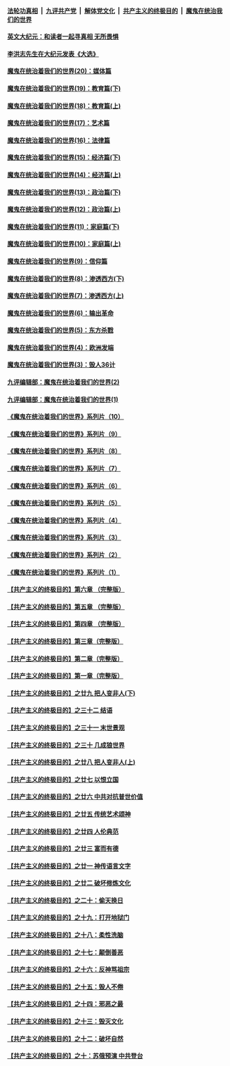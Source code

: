 

####  [法轮功真相](../../../../basic/blob/master/README.md?t=11150702) &nbsp;|&nbsp; [九评共产党](../../../../9ping.md/blob/master/README.md?t=11150702) &nbsp;|&nbsp; [解体党文化](../../../../jtdwh.md/blob/master/README.md?t=11150702)  &nbsp;|&nbsp; [共产主义的终极目的](../../../../gczydzjmd.md/blob/master/README.md?t=11150702) &nbsp;|&nbsp; [魔鬼在统治我们的世界](../../../../mgztzwmdsj.md/blob/master/README.md?t=11150702) 

#### [英文大纪元：和读者一起寻真相 无所畏惧](../pages/nsc422/n12542027.md?t=11150702) 

#### [李洪志先生在大纪元发表《大选》](../pages/nsc422/n12534746.md?t=11150702) 

#### [魔鬼在统治着我们的世界(20)：媒体篇](../pages/nsc422/n10586579.md?t=11150702) 

#### [魔鬼在统治着我们的世界(19)：教育篇(下)](../pages/nsc422/n10564808.md?t=11150702) 

#### [魔鬼在统治着我们的世界(18)：教育篇(上)](../pages/nsc422/n10526970.md?t=11150702) 

#### [魔鬼在统治着我们的世界(17)：艺术篇](../pages/nsc422/n10499093.md?t=11150702) 

#### [魔鬼在统治着我们的世界(16)：法律篇](../pages/nsc422/n10485969.md?t=11150702) 

#### [魔鬼在统治着我们的世界(15)：经济篇(下)](../pages/nsc422/n10469975.md?t=11150702) 

#### [魔鬼在统治着我们的世界(14)：经济篇(上)](../pages/nsc422/n10457370.md?t=11150702) 

#### [魔鬼在统治着我们的世界(13)：政治篇(下)](../pages/nsc422/n10448270.md?t=11150702) 

#### [魔鬼在统治着我们的世界(12)：政治篇(上)](../pages/nsc422/n10444576.md?t=11150702) 

#### [魔鬼在统治着我们的世界(11)：家庭篇(下)](../pages/nsc422/n10440961.md?t=11150702) 

#### [魔鬼在统治着我们的世界(10)：家庭篇(上)](../pages/nsc422/n10435448.md?t=11150702) 

#### [魔鬼在统治着我们的世界(9)：信仰篇](../pages/nsc422/n10432159.md?t=11150702) 

#### [魔鬼在统治着我们的世界(8)：渗透西方(下)](../pages/nsc422/n10429603.md?t=11150702) 

#### [魔鬼在统治着我们的世界(7)：渗透西方(上)](../pages/nsc422/n10426013.md?t=11150702) 

#### [魔鬼在统治着我们的世界(6)：输出革命](../pages/nsc422/n10421536.md?t=11150702) 

#### [魔鬼在统治着我们的世界(5)：东方杀戮](../pages/nsc422/n10417707.md?t=11150702) 

#### [魔鬼在统治着我们的世界(4)：欧洲发端](../pages/nsc422/n10414890.md?t=11150702) 

#### [魔鬼在统治着我们的世界(3)：毁人36计](../pages/nsc422/n10411583.md?t=11150702) 

#### [九评编辑部：魔鬼在统治着我们的世界(2)](../pages/nsc422/n10410036.md?t=11150702) 

#### [九评编辑部：魔鬼在统治着我们的世界(1)](../pages/nsc422/n10406825.md?t=11150702) 

#### [《魔鬼在统治着我们的世界》系列片（10）](../pages/nsc422/n12292670.md?t=11150702) 

#### [《魔鬼在统治着我们的世界》系列片（9）](../pages/nsc422/n12290859.md?t=11150702) 

#### [《魔鬼在统治着我们的世界》系列片（8）](../pages/nsc422/n12287445.md?t=11150702) 

#### [《魔鬼在统治着我们的世界》系列片（7）](../pages/nsc422/n12283425.md?t=11150702) 

#### [《魔鬼在统治着我们的世界》系列片（6）](../pages/nsc422/n12282314.md?t=11150702) 

#### [《魔鬼在统治着我们的世界》系列片（5）](../pages/nsc422/n12281419.md?t=11150702) 

#### [《魔鬼在统治着我们的世界》系列片（4）](../pages/nsc422/n12274024.md?t=11150702) 

#### [《魔鬼在统治着我们的世界》系列片（3）](../pages/nsc422/n12271322.md?t=11150702) 

#### [《魔鬼在统治着我们的世界》系列片（2）](../pages/nsc422/n12269049.md?t=11150702) 

#### [《魔鬼在统治着我们的世界》系列片（1）](../pages/nsc422/n12267575.md?t=11150702) 

#### [【共产主义的终极目的】第六章 （完整版）](../pages/nsc422/n11428913.md?t=11150702) 

#### [【共产主义的终极目的】第五章 （完整版）](../pages/nsc422/n11428912.md?t=11150702) 

#### [【共产主义的终极目的】第四章 （完整版）](../pages/nsc422/n11428907.md?t=11150702) 

#### [【共产主义的终极目的】第三章（完整版）](../pages/nsc422/n11428848.md?t=11150702) 

#### [【共产主义的终极目的】第二章（完整版）](../pages/nsc422/n11428831.md?t=11150702) 

#### [【共产主义的终极目的】第一章（完整版）](../pages/nsc422/n11417651.md?t=11150702) 

#### [【共产主义的终极目的】之廿九 把人变非人(下)](../pages/nsc422/n11344140.md?t=11150702) 

#### [【共产主义的终极目的】之三十二 结语](../pages/nsc422/n11360535.md?t=11150702) 

#### [【共产主义的终极目的】之三十一 末世景观](../pages/nsc422/n11351129.md?t=11150702) 

#### [【共产主义的终极目的】之三十 几成狼世界](../pages/nsc422/n11348280.md?t=11150702) 

#### [【共产主义的终极目的】之廿八 把人变非人(上)](../pages/nsc422/n11340492.md?t=11150702) 

#### [【共产主义的终极目的】之廿七 以恨立国](../pages/nsc422/n11336944.md?t=11150702) 

#### [【共产主义的终极目的】之廿六 中共对抗普世价值](../pages/nsc422/n11324785.md?t=11150702) 

#### [【共产主义的终极目的】之廿五 传统艺术颂神](../pages/nsc422/n11296396.md?t=11150702) 

#### [【共产主义的终极目的】之廿四 人伦典范](../pages/nsc422/n11296397.md?t=11150702) 

#### [【共产主义的终极目的】之廿三 富而有德](../pages/nsc422/n11283598.md?t=11150702) 

#### [【共产主义的终极目的】之廿一 神传语言文字](../pages/nsc422/n11263265.md?t=11150702) 

#### [【共产主义的终极目的】之廿二 破坏修炼文化](../pages/nsc422/n11245728.md?t=11150702) 

#### [【共产主义的终极目的】之二十：偷天换日](../pages/nsc422/n11238846.md?t=11150702) 

#### [【共产主义的终极目的】之十九：打开地狱门](../pages/nsc422/n11206376.md?t=11150702) 

#### [【共产主义的终极目的】之十八：柔性洗脑](../pages/nsc422/n11199994.md?t=11150702) 

#### [【共产主义的终极目的】之十七：颠倒善恶](../pages/nsc422/n11179782.md?t=11150702) 

#### [【共产主义的终极目的】之十六：反神骂祖宗](../pages/nsc422/n11166798.md?t=11150702) 

#### [【共产主义的终极目的】之十五：毁人不倦](../pages/nsc422/n11166792.md?t=11150702) 

#### [【共产主义的终极目的】之十四：邪恶之最](../pages/nsc422/n11150249.md?t=11150702) 

#### [【共产主义的终极目的】之十三：毁灭文化](../pages/nsc422/n11135227.md?t=11150702) 

#### [【共产主义的终极目的】之十二：破坏自然](../pages/nsc422/n11135214.md?t=11150702) 

#### [【共产主义的终极目的】之十：苏俄预演 中共登台](../pages/nsc422/n11118424.md?t=11150702) 

